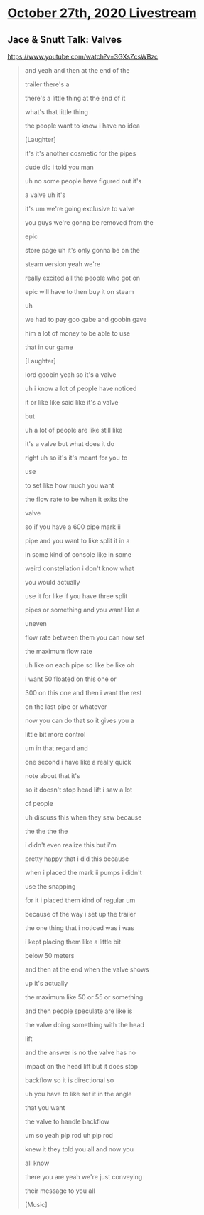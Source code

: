 # [October 27th, 2020 Livestream](../2020-10-27.md)
## Jace & Snutt Talk: Valves
https://www.youtube.com/watch?v=3GXsZcsWBzc
> and yeah and then at the end of the
>
> trailer there's a
>
> there's a little thing at the end of it
>
> what's that little thing
>
> the people want to know i have no idea
>
> [Laughter]
>
> it's it's another cosmetic for the pipes
>
> dude dlc i told you man
>
> uh no some people have figured out it's
>
> a valve uh it's
>
> it's um we're going exclusive to valve
>
> you guys we're gonna be removed from the
>
> epic
>
> store page uh it's only gonna be on the
>
> steam version yeah we're
>
> really excited all the people who got on
>
> epic will have to then buy it on steam
>
> uh
>
> we had to pay goo gabe and goobin gave
>
> him a lot of money to be able to use
>
> that in our game
>
> [Laughter]
>
> lord goobin yeah so it's a valve
>
> uh i know a lot of people have noticed
>
> it or like like said like it's a valve
>
> but
>
> uh a lot of people are like still like
>
> it's a valve but what does it do
>
> right uh so it's it's meant for you to
>
> use
>
> to set like how much you want
>
> the flow rate to be when it exits the
>
> valve
>
> so if you have a 600 pipe mark ii
>
> pipe and you want to like split it in a
>
> in some kind of console like in some
>
> weird constellation i don't know what
>
> you would actually
>
> use it for like if you have three split
>
> pipes or something and you want like a
>
> uneven
>
> flow rate between them you can now set
>
> the maximum flow rate
>
> uh like on each pipe so like be like oh
>
> i want 50 floated on this one or
>
> 300 on this one and then i want the rest
>
> on the last pipe or whatever
>
> now you can do that so it gives you a
>
> little bit more control
>
> um in that regard and
>
> one second i have like a really quick
>
> note about that it's
>
> so it doesn't stop head lift i saw a lot
>
> of people
>
> uh discuss this when they saw because
>
> the the the the
>
> i didn't even realize this but i'm
>
> pretty happy that i did this because
>
> when i placed the mark ii pumps i didn't
>
> use the snapping
>
> for it i placed them kind of regular um
>
> because of the way i set up the trailer
>
> the one thing that i noticed was i was
>
> i kept placing them like a little bit
>
> below 50 meters
>
> and then at the end when the valve shows
>
> up it's actually
>
> the maximum like 50 or 55 or something
>
> and then people speculate are like is
>
> the valve doing something with the head
>
> lift
>
> and the answer is no the valve has no
>
> impact on the head lift but it does stop
>
> backflow so it is directional so
>
> uh you have to like set it in the angle
>
> that you want
>
> the valve to handle backflow
>
> um so yeah pip rod uh pip rod
>
> knew it they told you all and now you
>
> all know
>
> there you are yeah we're just conveying
>
> their message to you all
>
> [Music]
>
